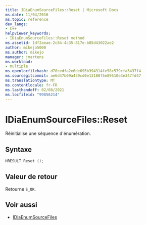 ```yaml
---
title: IDiaEnumSourceFiles::Reset | Microsoft Docs
ms.date: 11/04/2016
ms.topic: reference
dev_langs:
- C++
helpviewer_keywords:
- IDiaEnumSourceFiles::Reset method
ms.assetid: 1df2aeae-2c84-4c35-817e-b85d43022ae2
author: mikejo5000
ms.author: mikejo
manager: jmartens
ms.workload:
- multiple
ms.openlocfilehash: d78cedfa2e6de695b394314fe58c579cfa3437f4
ms.sourcegitcommit: ae6d47b09a439cd0e13180f5e89510e3e347fd47
ms.translationtype: MT
ms.contentlocale: fr-FR
ms.lasthandoff: 02/08/2021
ms.locfileid: "99856214"
---
```

# <a name="idiaenumsourcefilesreset"></a>IDiaEnumSourceFiles::Reset
Réinitialise une séquence d'énumération.

## <a name="syntax"></a>Syntaxe

```C++
HRESULT Reset ();
```

## <a name="return-value"></a>Valeur de retour
 Retourne `S_OK`.

## <a name="see-also"></a>Voir aussi
- [IDiaEnumSourceFiles](../../debugger/debug-interface-access/idiaenumsourcefiles.md)